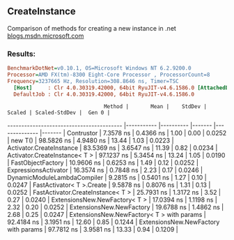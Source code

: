 ## CreateInstance
Comparison of methods for creating a new instance in .net
[blogs.msdn.microsoft.com](https://blogs.msdn.microsoft.com/seteplia/2017/02/01/dissecting-the-new-constraint-in-c-a-perfect-example-of-a-leaky-abstraction/)

### Results:
``` ini
BenchmarkDotNet=v0.10.1, OS=Microsoft Windows NT 6.2.9200.0
Processor=AMD FX(tm)-8300 Eight-Core Processor , ProcessorCount=8
Frequency=3237665 Hz, Resolution=308.8646 ns, Timer=TSC
  [Host]     : Clr 4.0.30319.42000, 64bit RyuJIT-v4.6.1586.0 [AttachedDebugger]
  DefaultJob : Clr 4.0.30319.42000, 64bit RyuJIT-v4.6.1586.0
```
                                   Method |       Mean |    StdDev | Scaled | Scaled-StdDev |  Gen 0 |
----------------------------------------- |----------- |---------- |------- |-------------- |------- |
                               Contrustor |  7.3578 ns | 0.4366 ns |   1.00 |          0.00 | 0.0252 |
                                  new T() | 98.5826 ns | 4.9480 ns |  13.44 |          1.03 | 0.0223 |
                 Activator.CreateInstance | 83.5369 ns | 3.6547 ns |  11.39 |          0.82 | 0.0234 |
            Activator.CreateInstance< T > | 97.1237 ns | 5.3454 ns |  13.24 |          1.05 | 0.0190 |
                        FastObjectFactory | 10.9606 ns | 0.6253 ns |   1.49 |          0.12 | 0.0252 |
                     ExpressionsActivator | 16.3574 ns | 0.7848 ns |   2.23 |          0.17 | 0.0246 |
              DynamicModuleLambdaCompiler |  9.2815 ns | 0.5401 ns |   1.27 |          0.10 | 0.0247 |
                FastActivator< T >.Create |  9.5878 ns | 0.8076 ns |   1.31 |          0.13 | 0.0252 |
        FastActivator.CreateInstance< T > | 25.7931 ns | 1.3172 ns |   3.52 |          0.27 | 0.0240 |
            ExtensionsNew.NewFactory< T > | 17.0394 ns | 1.1198 ns |   2.32 |          0.20 | 0.0252 |
                 ExtensionsNew.NewFactory | 19.6788 ns | 1.4862 ns |   2.68 |          0.25 | 0.0247 |
ExtensionsNew.NewFactory< T > with params | 92.4184 ns | 3.1951 ns |  12.60 |          0.85 | 0.1244 |
     ExtensionsNew.NewFactory with params | 97.7812 ns | 3.9581 ns |  13.33 |          0.94 | 0.1209 |